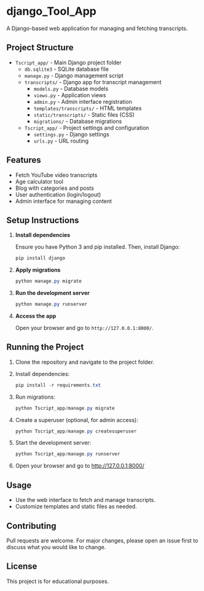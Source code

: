 # django_Tool_App

A Django-based web application for managing and fetching transcripts.

## Project Structure

- `Tscript_app/` - Main Django project folder
  - `db.sqlite3` - SQLite database file
  - `manage.py` - Django management script
  - `transcripts/` - Django app for transcript management
    - `models.py` - Database models
    - `views.py` - Application views
    - `admin.py` - Admin interface registration
    - `templates/transcripts/` - HTML templates
    - `static/transcripts/` - Static files (CSS)
    - `migrations/` - Database migrations
  - `Tscript_app/` - Project settings and configuration
    - `settings.py` - Django settings
    - `urls.py` - URL routing

## Features

- Fetch YouTube video transcripts
- Age calculator tool
- Blog with categories and posts
- User authentication (login/logout)
- Admin interface for managing content

## Setup Instructions

1. **Install dependencies**

   Ensure you have Python 3 and pip installed. Then, install Django:

   ```powershell
   pip install django
   ```

2. **Apply migrations**

   ```powershell
   python manage.py migrate
   ```

3. **Run the development server**

   ```powershell
   python manage.py runserver
   ```

4. **Access the app**

   Open your browser and go to `http://127.0.0.1:8000/`.

## Running the Project

1. Clone the repository and navigate to the project folder.
2. Install dependencies:

   ```powershell
   pip install -r requirements.txt
   ```

3. Run migrations:

   ```powershell
   python Tscript_app/manage.py migrate
   ```

4. Create a superuser (optional, for admin access):

   ```powershell
   python Tscript_app/manage.py createsuperuser
   ```

5. Start the development server:

   ```powershell
   python Tscript_app/manage.py runserver
   ```

6. Open your browser and go to http://127.0.0.1:8000/

## Usage

- Use the web interface to fetch and manage transcripts.
- Customize templates and static files as needed.

## Contributing

Pull requests are welcome. For major changes, please open an issue first to discuss what you would like to change.

## License

This project is for educational purposes.

